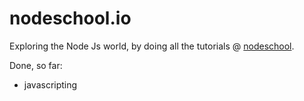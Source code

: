 # nodeschool.io

Exploring the Node Js world, by doing all the tutorials @ [nodeschool](https://nodeschool.io/).

Done, so far:
- javascripting